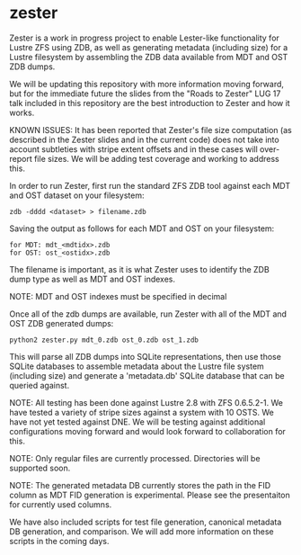 # zester

Zester is a work in progress project to enable Lester-like functionality for Lustre ZFS using ZDB, as well as generating metadata (including size) for a Lustre filesystem by assembling the ZDB data available from MDT and OST ZDB dumps.

We will be updating this repository with more information moving forward, but for the immediate future the slides from the "Roads to Zester" LUG 17 talk included in this repository are the best introduction to Zester and how it works.

KNOWN ISSUES: It has been reported that Zester's file size computation (as described in the Zester slides and in the current code) does not take into account subtleties with stripe extent offsets and in these cases will over-report file sizes. We will be adding test coverage and working to address this.

In order to run Zester, first run the standard ZFS ZDB tool against each MDT and OST dataset on your filesystem:

    zdb -dddd <dataset> > filename.zdb

Saving the output as follows for each MDT and OST on your filesystem:

    for MDT: mdt_<mdtidx>.zdb
    for OST: ost_<ostidx>.zdb

The filename is important, as it is what Zester uses to identify the ZDB dump type as well as MDT and OST indexes.

NOTE: MDT and OST indexes must be specified in decimal

Once all of the zdb dumps are available, run Zester with all of the MDT and OST ZDB generated dumps:

    python2 zester.py mdt_0.zdb ost_0.zdb ost_1.zdb

This will parse all ZDB dumps into SQLite representations, then use those SQLite databases to assemble metadata about the Lustre file system (including size) and generate a 'metadata.db' SQLite database that can be queried against.

NOTE: All testing has been done against Lustre 2.8 with ZFS 0.6.5.2-1. We have tested a variety of stripe sizes against a system with 10 OSTS. We have not yet tested against DNE. We will be testing against additional configurations moving forward and would look forward to collaboration for this.

NOTE: Only regular files are currently processed. Directories will be supported soon.

NOTE: The generated metadata DB currently stores the path in the FID column as MDT FID generation is experimental. Please see the presentaiton for currently used columns.

We have also included scripts for test file generation, canonical metadata DB generation, and comparison. We will add more information on these scripts in the coming days.
